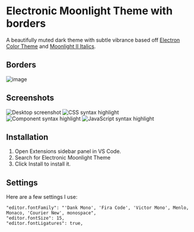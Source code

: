 # Electronic Moonlight Theme with borders

A beautifully muted dark theme with subtle vibrance based off [Electron Color Theme](https://marketplace.visualstudio.com/items?itemName=kuscamara.electron) and [Moonlight II Italics](https://marketplace.visualstudio.com/items?itemName=atomiks.moonlight).

## Borders

![image](https://user-images.githubusercontent.com/55458485/232996625-2f4121cc-5407-4171-9c24-5ac370b5e205.png)

## Screenshots

![Desktop screenshot](images/Desktop-screenshot.png)
![CSS syntax highlight](images/CSS.png)
![Component syntax highlight](images/component.png)
![JavaScript syntax highlight](images/useStateExample.png)

## Installation

1. Open Extensions sidebar panel in VS Code.
2. Search for Electronic Moonlight Theme
3. Click Install to install it.

## Settings

Here are a few settings I use:

```
"editor.fontFamily": "'Dank Mono', 'Fira Code', 'Victor Mono', Menlo, Monaco, 'Courier New', monospace",
"editor.fontSize": 15,
"editor.fontLigatures": true,
```
